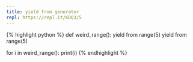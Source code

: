 ```yaml
---
title: yield from generator
repl: https://repl.it/KDQ3/5
---
```

{% highlight python %}
def weird_range():
  yield from range(5)
  yield from range(5)
  
for i in weird_range():
  print(i)
{% endhighlight %}
